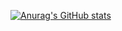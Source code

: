 [![Anurag's GitHub stats](https://github-readme-stats.vercel.app/api?username=mohammadhasananisi)](https://github.com/anuraghazra/github-readme-stats)
